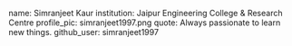 name: Simranjeet Kaur
institution: Jaipur Engineering College & Research Centre
profile_pic: simranjeet1997.png
quote: Always passionate to learn new things.
github_user: simranjeet1997
